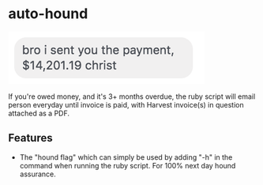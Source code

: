 # auto-hound

![Screenshot](bro.png)

If you're owed money, and it's 3+ months overdue, the ruby script will email person everyday until invoice is paid, with Harvest invoice(s) in question attached as a PDF. 

## Features 

* The "hound flag" which can simply be used by adding "-h" in the command when running the ruby script. For 100% next day hound assurance. 
